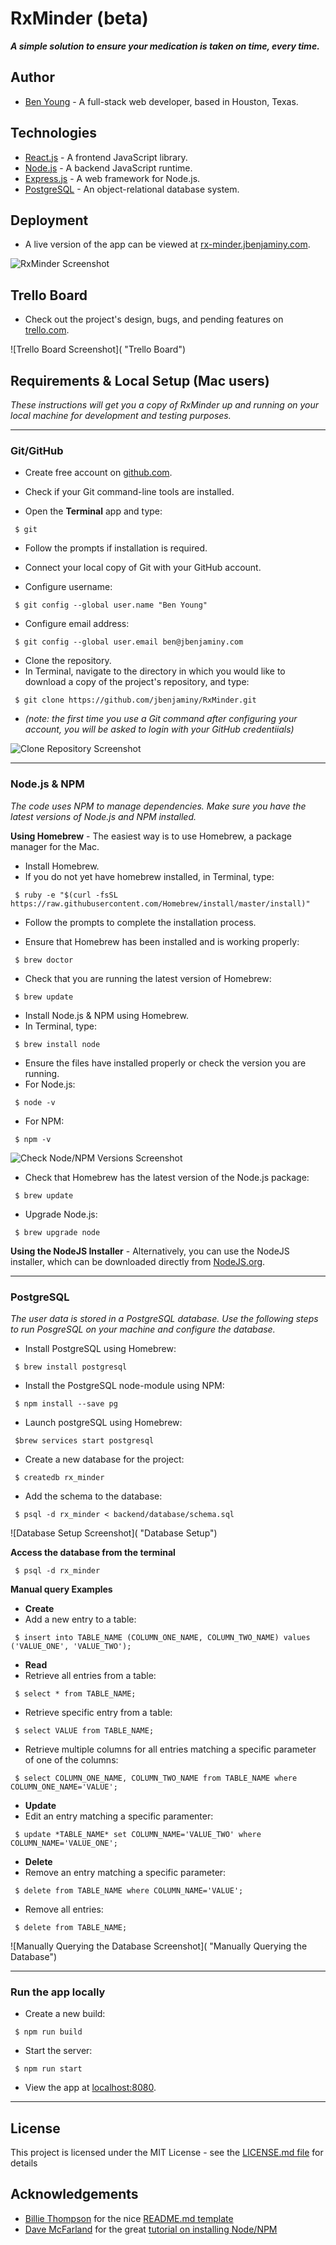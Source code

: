 # RxMinder (beta) #

***A simple solution to ensure your medication is taken on time, every time.***

## Author ##
 * [Ben Young](www.jbenjaminy.com) - A full-stack web developer, based in Houston, Texas.

## Technologies ##
 * [React.js](https://facebook.github.io/react/) - A frontend JavaScript library.
 * [Node.js](https://nodejs.org/en/) - A backend JavaScript runtime.
 * [Express.js](http://expressjs.com/) - A web framework for Node.js.
 * [PostgreSQL](https://www.postgresql.org/) - An object-relational database system.

## Deployment ##

 * A live version of the app can be viewed at [rx-minder.jbenjaminy.com](https://rx-minder.jbenjaminy.com).

![RxMinder Screenshot]( "RxMinder")

## Trello Board ##

 * Check out the project's design, bugs, and pending features on [trello.com](https://trello.com/b/smiTIVJi/rxminder).

 ![Trello Board Screenshot]( "Trello Board")

## Requirements & Local Setup (Mac users) ##

*These instructions will get you a copy of RxMinder up and running on your local machine for development and testing purposes.*

- - - -

### Git/GitHub ###
 * Create free account on [github.com](https://github.com).

 * Check if your Git command-line tools are installed.
  * Open the __Terminal__ app and type:
  ```
   $ git
  ```
  * Follow the prompts if installation is required.

 * Connect your local copy of Git with your GitHub account.
  * Configure username:
  ```
   $ git config --global user.name "Ben Young"
  ```
  * Configure email address:
  ```
   $ git config --global user.email ben@jbenjaminy.com
  ```

 * Clone the repository.
  * In Terminal, navigate to the directory in which you would like to download a copy of the project's repository, and type:
  ```
   $ git clone https://github.com/jbenjaminy/RxMinder.git
  ```
  * _(note: the first time you use a Git command after configuring your account, you will be asked to login with your GitHub credentiials)_

 ![Clone Repository Screenshot](http://i.imgur.com/QMwax1k.png "Cloning the Repository")

 - - - - 

### Node.js & NPM ###
*The code uses NPM to manage dependencies. Make sure you have the latest versions of Node.js and NPM installed.*

__Using Homebrew__ - The easiest way is to use Homebrew, a package manager for the Mac.
* Install Homebrew.
 * If you do not yet have homebrew installed, in Terminal, type:
 ```
  $ ruby -e "$(curl -fsSL https://raw.githubusercontent.com/Homebrew/install/master/install)"
 ```

 * Follow the prompts to complete the installation process.

 * Ensure that Homebrew has been installed and is working properly:
 ```
  $ brew doctor
 ```

 * Check that you are running the latest version of Homebrew:
 ```
  $ brew update
 ```

* Install Node.js & NPM using Homebrew.
 * In Terminal, type:
 ```
  $ brew install node
 ```

* Ensure the files have installed properly or check the version you are running.
 * For Node.js:
 ```
  $ node -v 
 ```

 * For NPM:
 ```
  $ npm -v
 ```

![Check Node/NPM Versions Screenshot](http://i.imgur.com/ixykO1N.png "Check Node/NPM Versions")

* Check that Homebrew has the latest version of the Node.js package:
 ```
  $ brew update
 ```

* Upgrade Node.js:
 ```
  $ brew upgrade node
 ```

__Using the NodeJS Installer__ - Alternatively, you can use the NodeJS installer, which can be downloaded directly from [NodeJS.org](https://nodejs.org/en/).

 - - - -

### PostgreSQL ###
*The user data is stored in a PostgreSQL database. Use the following steps to run PosgreSQL on your machine and configure the database.*

 * Install PostgreSQL using Homebrew:
 ```
  $ brew install postgresql
 ```

 * Install the PostgreSQL node-module using NPM:
 ```
  $ npm install --save pg
 ```

 * Launch postgreSQL using Homebrew:
 ```
  $brew services start postgresql
 ```

 * Create a new database for the project:
 ```
  $ createdb rx_minder
 ```

 * Add the schema to the database:
 ```
  $ psql -d rx_minder < backend/database/schema.sql
 ```

 ![Database Setup Screenshot]( "Database Setup")

__Access the database from the terminal__
 ```
  $ psql -d rx_minder
 ```

__Manual query Examples__
  * __Create__
   * Add a new entry to a table:
   ```
	$ insert into TABLE_NAME (COLUMN_ONE_NAME, COLUMN_TWO_NAME) values ('VALUE_ONE', 'VALUE_TWO');
   ```

  * __Read__
   * Retrieve all entries from a table:
   ```
	$ select * from TABLE_NAME;
   ```
   * Retrieve specific entry from a table:
   ```
	$ select VALUE from TABLE_NAME;
   ```
   * Retrieve multiple columns for all entries matching a specific parameter of one of the columns:
   ```
	$ select COLUMN_ONE_NAME, COLUMN_TWO_NAME from TABLE_NAME where COLUMN_ONE_NAME='VALUE';
   ```

  * __Update__
   * Edit an entry matching a specific paramenter:
   ```
	$ update *TABLE_NAME* set COLUMN_NAME='VALUE_TWO' where COLUMN_NAME='VALUE_ONE';
   ```

  * __Delete__
   * Remove an entry matching a specific parameter:
   ```
	$ delete from TABLE_NAME where COLUMN_NAME='VALUE';
   ```
   * Remove all entries:
   ```
	$ delete from TABLE_NAME;
   ```

  ![Manually Querying the Database Screenshot]( "Manually Querying the Database")

- - - -

### Run the app locally ###

* Create a new build:
```
 $ npm run build
```

* Start the server:

```
 $ npm run start
```

* View the app at [localhost:8080](localhost:8080).

- - - -

## License ##

 This project is licensed under the MIT License - see the [LICENSE.md file](https://github.com/jbenjaminy/RxMinder/blob/master/LICENSE) for details

## Acknowledgements ##
 * [Billie Thompson](https://gist.github.com/PurpleBooth) for the nice [README.md template](https://gist.github.com/PurpleBooth/109311bb0361f32d87a2)
 * [Dave McFarland](http://blog.teamtreehouse.com/author/davemcfarland) for the great [tutorial on installing Node/NPM](http://blog.teamtreehouse.com/install-node-js-npm-mac)





